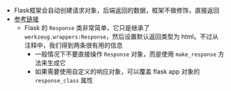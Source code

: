 - Flask框架会自动创建请求对象，后端返回的数据，框架不做修饰，直接返回
- [参考链接](https://blog.csdn.net/weixin_44621343/article/details/117757244?ops_request_misc=&request_id=&biz_id=102&utm_term=Flask%20%E5%93%8D%E5%BA%94&utm_medium=distribute.pc_search_result.none-task-blog-2~all~sobaiduweb~default-3-117757244.142^v40^pc_rank_34_2,185^v2^control&spm=1018.2226.3001.4187)
  - Flask 的 `Response` 类非常简单，它只是继承了 `werkzeug.wrappers:Response`，然后设置默认返回类型为 html。不过从注释中，我们得到两条很有用的信息
    - 一般情况下不要直接操作 `Response` 对象，而是使用 `make_response` 方法来生成它
    - 如果需要使用自定义的响应对象，可以覆盖 flask app 对象的 `response_class` 属性


